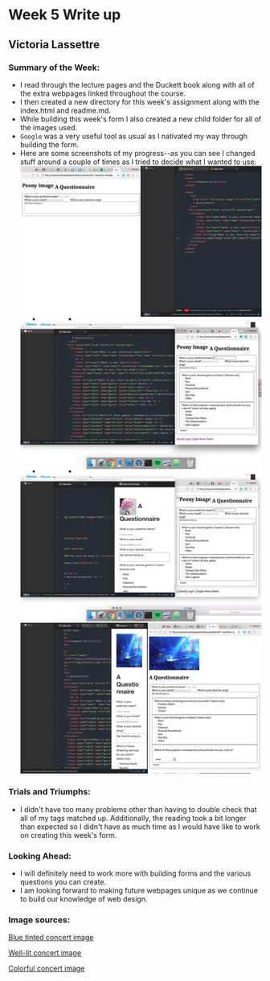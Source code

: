 # Week 5 Write up
## Victoria Lassettre

### Summary of the Week:
- I read through the lecture pages and the Duckett book along with all of the extra webpages linked throughout the course.
- I then created a new directory for this week's assignment along with the index.html and readme.md.
- While building this week's form I also created a new child folder for all of the images used.
- ``Google`` was a very useful tool as usual as I nativated my way through building the form.
- Here are some screenshots of my progress--as you can see I changed stuff around a couple of times as I tried to decide what I wanted to use:
![image of my progress](imgs/screenshot.png)
![image of my progress](imgs/screenshot1.png)
![imgae of my progress](imgs/screenshot2.png)
![image of my progress](imgs/screenshot3.png)

### Trials and Triumphs:
- I didn't have too many problems other than having to double check that all of my tags matched up. Additionally, the reading took a bit longer than expected so I didn't have as much time as I would have like to work on creating this week's form.

### Looking Ahead:
- I will definitely need to work more with building forms and the various questions you can create.
- I am looking forward to making future webpages unique as we continue to build our knowledge of web design.

### Image sources:
[Blue tinted concert image](https://i.ytimg.com/vi/4QyijKASQhk/maxresdefault.jpg)

[Well-lit concert image](https://pixabay.com/p-923245/?no_redirect)

[Colorful concert image](http://az616578.vo.msecnd.net/files/2016/05/14/6359882318083715301879787974_concert.jpg)
